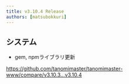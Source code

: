 ```yaml
---
title: v3.10.4 Release
authors: [matsubokkuri]
---
```


<!-- truncate -->

## システム

- gem, npmライブラリ更新

https://github.com/tanomimaster/tanomimaster-www/compare/v3.10.3...v3.10.4


